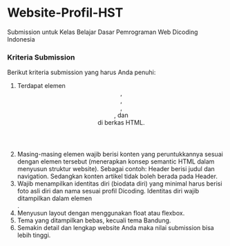 # Website-Profil-HST
Submission untuk Kelas Belajar Dasar Pemrograman Web Dicoding Indonesia

### Kriteria Submission
Berikut kriteria submission yang harus Anda penuhi:

1. Terdapat elemen <header>, <footer>, <main>, <article>, dan <aside> di berkas HTML.
2. Masing-masing elemen wajib berisi konten yang peruntukkannya sesuai dengan elemen tersebut (menerapkan konsep semantic HTML dalam menyusun struktur website). Sebagai    contoh: Header berisi judul dan navigation. Sedangkan konten artikel tidak boleh berada pada Header.
3. Wajib menampilkan identitas diri (biodata diri) yang minimal harus berisi foto asli diri dan nama sesuai profil Dicoding. Identitas diri wajib ditampilkan dalam elemen <aside>.
4. Menyusun layout dengan menggunakan float atau flexbox.
5. Tema yang ditampilkan bebas, kecuali tema Bandung.
6. Semakin detail dan lengkap website Anda maka nilai submission bisa lebih tinggi.

